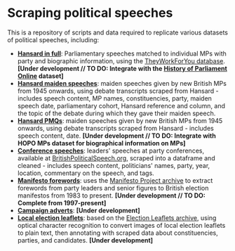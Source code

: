 # Scraping political speeches

This is a repository of scripts and data required to replicate various datasets of political speeches, including:
 * [**Hansard in full**](https://github.com/nrbailey/scraping-political-speeches/tree/master/hansard-in-full): Parliamentary speeches matched to individual MPs with party and biographic information, using the [TheyWorkForYou database](https://www.theyworkforyou.com/). **[Under development // TO DO: Integrate with the [History of Parliament Online](https://membersafter1832.historyofparliamentonline.org/about) dataset]**
 * [**Hansard maiden speeches**](https://github.com/nrbailey/scraping-political-speeches/tree/master/hansard-maiden-speeches): maiden speeches given by new British MPs from 1945 onwards, using debate transcripts scraped from Hansard - includes speech content, MP names, constituencies, party, maiden speech date, parliamentary cohort, Hansard reference and column, and the topic of the debate during which they gave their maiden speech.
 * [**Hansard PMQs**](https://github.com/nrbailey/scraping-political-speeches/tree/master/hansard-pmqs): maiden speeches given by new British MPs from 1945 onwards, using debate transcripts scraped from Hansard - includes speech content, date. **[Under development // TO DO: Integrate with HOPO MPs dataset for biographical information on MPs]**
 * [**Conference speeches**](https://github.com/nrbailey/scraping-political-speeches/tree/master/conference-speeches): leaders' speeches at party conferences, available at [BritishPoliticalSpeech.org](http://www.britishpoliticalspeech.org/speech-archive.htm), scraped into a dataframe and cleaned - includes speech content, politicians' names, party, year, location, commentary on the speech, and tags.
 * [**Manifesto forewords**](https://www.github.com/nrbailey/scraping-political-speeches/tree/master/manifesto-forewords): uses the [Manifesto Project archive](https://visuals.manifesto-project.wzb.eu/mpdb-shiny/cmp_dashboard_dataset/) to extract forewords from party leaders and senior figures to British election manifestos from 1983 to present. **[Under development // TO DO: Complete from 1997-present]**
 * [**Campaign adverts**](https://www.github.com/nrbailey/scraping-political-speeches/tree/master/campaign-adverts): **[Under development]**
 * [**Local election leaflets**](https://www.github.com/nrbailey/scraping-political-speeches/tree/master/local-election-leaflets): based on the [Election Leaflets archive](https://electionleaflets.org/?msclkid=9708dcc1d11b11eca98f44acf2e3bb5f), using optical character recognition to convert images of local election leaflets to plain text, then annotating with scraped data about constituencies, parties, and candidates. **[Under development]**
